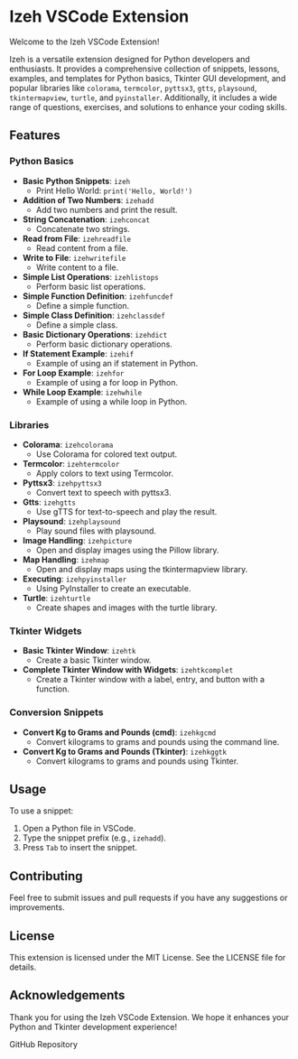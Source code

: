 # Izeh VSCode Extension

Welcome to the Izeh VSCode Extension!

Izeh is a versatile extension designed for Python developers and enthusiasts. It provides a comprehensive collection of snippets, lessons, examples, and templates for Python basics, Tkinter GUI development, and popular libraries like `colorama`, `termcolor`, `pyttsx3`, `gtts`, `playsound`, `tkintermapview`, `turtle`, and `pyinstaller`. Additionally, it includes a wide range of questions, exercises, and solutions to enhance your coding skills.

## Features

### Python Basics
- **Basic Python Snippets**: `izeh`
  - Print Hello World: `print('Hello, World!')`
- **Addition of Two Numbers**: `izehadd`
  - Add two numbers and print the result.
- **String Concatenation**: `izehconcat`
  - Concatenate two strings.
- **Read from File**: `izehreadfile`
  - Read content from a file.
- **Write to File**: `izehwritefile`
  - Write content to a file.
- **Simple List Operations**: `izehlistops`
  - Perform basic list operations.
- **Simple Function Definition**: `izehfuncdef`
  - Define a simple function.
- **Simple Class Definition**: `izehclassdef`
  - Define a simple class.
- **Basic Dictionary Operations**: `izehdict`
  - Perform basic dictionary operations.
- **If Statement Example**: `izehif`
  - Example of using an if statement in Python.
- **For Loop Example**: `izehfor`
  - Example of using a for loop in Python.
- **While Loop Example**: `izehwhile`
  - Example of using a while loop in Python.

### Libraries
- **Colorama**: `izehcolorama`
  - Use Colorama for colored text output.
- **Termcolor**: `izehtermcolor`
  - Apply colors to text using Termcolor.
- **Pyttsx3**: `izehpyttsx3`
  - Convert text to speech with pyttsx3.
- **Gtts**: `izehgtts`
  - Use gTTS for text-to-speech and play the result.
- **Playsound**: `izehplaysound`
  - Play sound files with playsound.
- **Image Handling**: `izehpicture`
  - Open and display images using the Pillow library.
- **Map Handling**: `izehmap`
  - Open and display maps using the tkintermapview library.
- **Executing**: `izehpyinstaller`
  - Using PyInstaller to create an executable.
- **Turtle**: `izehturtle`
  - Create shapes and images with the turtle library.

### Tkinter Widgets
- **Basic Tkinter Window**: `izehtk`
  - Create a basic Tkinter window.
- **Complete Tkinter Window with Widgets**: `izehtkcomplet`
  - Create a Tkinter window with a label, entry, and button with a function.

### Conversion Snippets
- **Convert Kg to Grams and Pounds (cmd)**: `izehkgcmd`
  - Convert kilograms to grams and pounds using the command line.
- **Convert Kg to Grams and Pounds (Tkinter)**: `izehkggtk`
  - Convert kilograms to grams and pounds using Tkinter.

## Usage

To use a snippet:
1. Open a Python file in VSCode.
2. Type the snippet prefix (e.g., `izehadd`).
3. Press `Tab` to insert the snippet.

## Contributing

Feel free to submit issues and pull requests if you have any suggestions or improvements.

## License

This extension is licensed under the MIT License. See the LICENSE file for details.

## Acknowledgements

Thank you for using the Izeh VSCode Extension. We hope it enhances your Python and Tkinter development experience!

GitHub Repository
